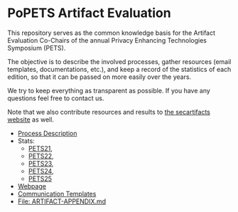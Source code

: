 # PoPETS Artifact Evaluation

This repository serves as the common knowledge basis for the Artifact Evaluation
Co-Chairs of the annual Privacy Enhancing Technologies Symposium (PETS).

The objective is to describe the involved processes, gather resources (email
templates, documentations, etc.), and keep a record of the statistics of each
edition, so that it can be passed on more easily over the years.

We try to keep everything as transparent as possible. If you have any questions
feel free to contact us.

Note that we also contribute resources and results to [the secartifacts
website](https://secartifacts.github.io/) as well.

- [Process Description](processdescription.md)
- Stats:
	- [PETS21](PETS2021/stats.md),
	- [PETS22](PETS2022/stats.md),
	- [PETS23](PETS2023/stats.md),
	- [PETS24](PETS2024/stats.md),
	- [PETS25](PETS2025/stats.md)
- [Webpage](PETS2026/webpage.md)
- [Communication Templates](PETS2026/communication-templates)
- [File: ARTIFACT-APPENDIX.md](PETS2026/ARTIFACT-APPENDIX.md)
